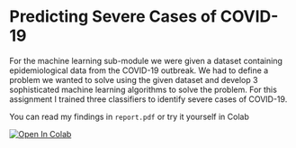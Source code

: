 # Predicting Severe Cases of COVID-19

For the machine learning sub-module we were given a dataset containing epidemiological data from the COVID-19 outbreak. We had to define a problem we wanted to solve using the given dataset and develop 3 sophisticated machine learning algorithms to solve the problem. For this assignment I trained three classifiers to identify severe cases of COVID-19. 

You can read my findings in `report.pdf` or try it yourself in Colab

[![Open In Colab](https://colab.research.google.com/assets/colab-badge.svg)](http://colab.research.google.com/github/atharvat80/ml-coursework/blob/master/coursework.ipynb)
